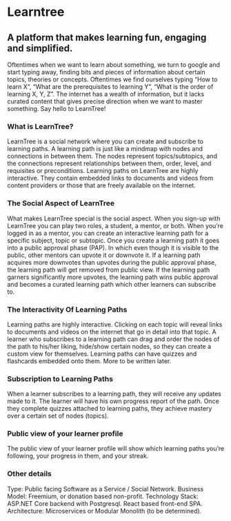 # Learntree

## A platform that makes learning fun, engaging and simplified.


Oftentimes when we want to learn about something, we turn to google and start typing away, finding bits and pieces of information about certain topics, theories or concepts. Oftentimes we find ourselves typing “How to learn X”, “What are the prerequisites to learning Y”, “What is the order of learning X, Y, Z”. The internet has a wealth of information, but it lacks curated content that gives precise direction when we want to master something. Say hello to LearnTree!

### What is LearnTree?

LearnTree is a social network where you can create and subscribe to learning paths. A learning path is just like a mindmap with nodes and connections in between them. The nodes represent topics/subtopics, and the connections represent relationships between them, order, level, and requisites or preconditions. Learning paths on LearnTree are highly interactive. They contain embedded links to documents and videos from content providers or those that are freely available on the internet. 

### The Social Aspect of LearnTree

What makes LearnTree special is the social aspect. When you sign-up with LearnTree you can play two roles, a student, a mentor, or both. When you’re logged in as a mentor, you can create an interactive learning path for a specific subject, topic or subtopic. Once you create a learning path it goes into a public approval phase (PAP). In which even though it is visible to the public, other mentors can upvote it or downvote it. If a learning path acquires more downvotes than upvotes during the public approval phase, the learning path will get removed from public view. If the learning path garners significantly more upvotes, the learning path wins public approval and becomes a curated learning path which other learners can subscribe to.

### The Interactivity Of Learning Paths

Learning paths are highly interactive. Clicking on each topic will reveal links to documents and videos on the internet that go in detail into that topic. A learner who subscribes to a learning path can drag and order the nodes of the path to his/her liking, hide/show certain nodes, so they can create a custom view for themselves. Learning paths can have quizzes and flashcards embedded onto them. More to be written later.

### Subscription to Learning Paths

When a learner subscribes to a learning path, they will receive any updates made to it. The learner will have his own progress report of the path. Once they complete quizzes attached to learning paths, they achieve mastery over a certain set of nodes (topics).

### Public view of your learner profile

The public view of your learner profile will show which learning paths you’re following, your progress in them, and your streak.


### Other details

Type: Public facing Software as a Service / Social Network.
Business Model: Freemium, or donation based non-profit.
Technology Stack: ASP.NET Core backend with Postgresql. React based front-end SPA.
Architecture: Microservices or Modular Monolith (to be determined).
